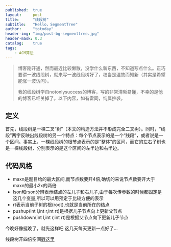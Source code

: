 ```yaml
---
published:  true
layout:     post
title:      "线段树"
subtitle:   "Hello，SegmentTree"
author:     "totoday"
header-img: "img/post-bg-segmenttree.jpg"
header-mask: 0.3
catalog:    true
tags:
    - ACM算法
---
```


> 博客刚开通，然而最近比较懒散，没学什么新东西，不知道写点什么。正巧要讲一波线段树，就来写一波线段树好了，权当是温故而知新（其实是希望能涨一波访问）。
> 
> 我的线段树学自notonlysuccess的博客，写的非常清晰易懂，不幸的是他的博客已经关掉了。以下内容，如有雷同，纯属抄袭。

## 定义
首先，线段树是一棵二叉“树”（本文的构造方法并不形成完全二叉树）。同时，“线段”两字反映出线段树的另一个特点：每个节点表示的是一个“线段”，或者说是一个区间。事实上，一棵线段树的根节点表示的是“整体”的区间，而它的左右子树也是一棵线段树，分别表示的是这个区间的左半边和右半边。

## 代码风格
* maxn是题目给的最大区间,而节点数要开4倍,确切的来说节点数要开大于maxn的最小2x的两倍
* lson和rson分辨表示结点的左儿子和右儿子,由于每次传参数的时候都固定是这几个变量,所以可以用预定于比较方便的表示
* rt表示当前子树的根(root),也就是当前所在的结点
* pushup(int l,int r,int rt)是根据儿子节点向上更新父节点
* pushdown(int l,int r,int rt)是根据父节点向下更新儿子节点


今晚好像挺晚了，就先这样吧 这几天每天更新一点好了...

线段树开四倍空间[戳这里](http://scinart.github.io/acm/2014/03/19/acm-segment-tree-space-analysis/)



